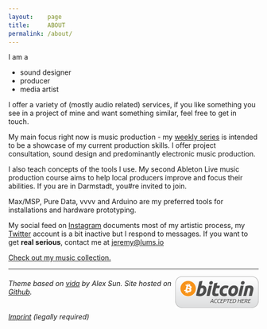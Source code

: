 ```yaml
---
layout:    page
title:     ABOUT
permalink: /about/
---
```


I am a

- sound designer 
- producer
- media artist

I offer a variety of (mostly audio related) services, if you like something you see in a project of mine and want something similar, feel free to get in touch.

My main focus right now is music production - my [weekly series](/weeklys) is intended to be a showcase of my current production skills. I offer project consultation, sound design and predominantly electronic music production. 

I also teach concepts of the tools I use. My second Ableton Live music production course aims to help local producers improve and focus their abilities. If you are in Darmstadt, you#re invited to join.

Max/MSP, Pure Data, vvvv and Arduino are my preferred tools for installations and hardware prototyping.

My social feed on [Instagram](https://instagram.com/lumsdnb) documents most of my artistic process, my [Twitter](https://twitter.com/lumsdnb) account is a bit inactive but I respond to messages. If you want to get **real serious**, contact me at jeremy@lums.io

[Check out my music collection.](https://bandcamp.com/lumsdnb)

-----------------------
<a style="float: right" href="/bitcoin"><img src="/images/btc.png"> </a>

###### Theme based on [vida](https://github.com/syaning/vida) by Alex Sun. Site hosted on [Github](https://pages.github.com/).

###### [Imprint](/imprint) (legally required)
